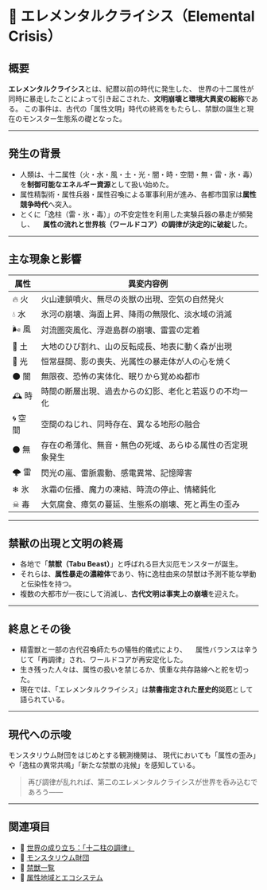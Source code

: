 # 🌌 エレメンタルクライシス（Elemental Crisis）

## 概要

**エレメンタルクライシス**とは、紀暦以前の時代に発生した、
世界の十二属性が同時に暴走したことによって引き起こされた、**文明崩壊と環境大異変の総称**である。
この事件は、古代の「属性文明」時代の終焉をもたらし、禁獣の誕生と現在のモンスター生態系の礎となった。

---

## 発生の背景

* 人類は、十二属性（火・水・風・土・光・闇・時・空間・無・雷・氷・毒）を**制御可能なエネルギー資源**として扱い始めた。
* 属性精製術・属性兵器・属性召喚による軍事利用が進み、各都市国家は**属性競争時代**へ突入。
* とくに「逸柱（雷・氷・毒）」の不安定性を利用した実験兵器の暴走が頻発し、
  　**属性の流れと世界核（ワールドコア）の調律が決定的に破綻**した。

---

## 主な現象と影響

| 属性    | 異変内容例                         |
| ----- | ----------------------------- |
| 🔥 火  | 火山連鎖噴火、無尽の炎獣の出現、空気の自然発火       |
| 💧 水  | 氷河の崩壊、海面上昇、降雨の無限化、淡水域の消滅      |
| 🌬 風  | 対流圏突風化、浮遊島群の崩壊、雷雲の定着          |
| 🌱 土  | 大地のひび割れ、山の反転成長、地表に動く森が出現      |
| 🌟 光  | 恒常昼間、影の喪失、光属性の暴走体が人の心を焼く      |
| 🌑 闇  | 無限夜、恐怖の実体化、眠りから覚めぬ都市          |
| 🕰 時  | 時間の断層出現、過去からの幻影、老化と若返りの不均一化   |
| 🌀 空間 | 空間のねじれ、同時存在、異なる地形の融合          |
| ⚫ 無   | 存在の希薄化、無音・無色の死域、あらゆる属性の否定現象発生 |
| 🌩 雷  | 閃光の嵐、雷脈震動、感電異常、記憶障害           |
| ❄ 氷   | 氷霜の伝播、魔力の凍結、時流の停止、情緒鈍化        |
| ☠ 毒   | 大気腐食、瘴気の蔓延、生態系の崩壊、死と再生の歪み     |

---

## 禁獣の出現と文明の終焉

* 各地で「**禁獣（Tabu Beast）**」と呼ばれる巨大災厄モンスターが誕生。
* それらは、**属性暴走の濃縮体**であり、特に逸柱由来の禁獣は予測不能な挙動と伝染性を持つ。
* 複数の大都市が一夜にして消滅し、**古代文明は事実上の崩壊**を迎えた。

---

## 終息とその後

* 精霊獣と一部の古代召喚師たちの犠牲的儀式により、
  　属性バランスは辛うじて「再調律」され、ワールドコアが再安定化した。
* 生き残った人々は、属性の扱いを禁じるか、慎重な共存路線へと舵を切った。
* 現在では、「エレメンタルクライシス」は**禁書指定された歴史的災厄**として語られている。

---

## 現代への示唆

モンスタリウム財団をはじめとする観測機関は、
現代においても「属性の歪み」や「逸柱の異常共鳴」「新たな禁獣の兆候」を感知している。

> 再び調律が乱れれば、第二のエレメンタルクライシスが世界を呑み込むであろう――

---

## 関連項目

* 🔗 [世界の成り立ち：「十二柱の調律」](world_origin.md) 
* 🔗 [モンスタリウム財団](monstarium_foundation.md)
* 🔗 [禁獣一覧](monsters/#禁獣)
* 🔗 [属性地域とエコシステム](ecosystem_regions.md)

